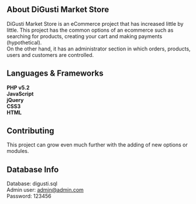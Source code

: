 ## About DiGusti Market Store

DiGusti Market Store is an eCommerce project that has increased little by little. This project has the common options of an ecommerce such as searching for products, creating your cart and making payments (hypothetical).<br>
On the other hand, it has an administrator section in which orders, products, users and customers are controlled.

## Languages & Frameworks

<strong>PHP v5.2</strong><br>
<strong>JavaScript</strong><br>
<strong>jQuery</strong><br>
<strong>CSS3</strong><br>
<strong>HTML</strong>

## Contributing

This project can grow even much further with the adding of new options or modules.

## Database Info
Database: digusti.sql <br>
Admin user: admin@admin.com <br>
Password: 123456 <br>
